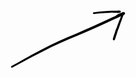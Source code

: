 <svg width="184" height="92" viewBox="0 0 184 92" fill="none" xmlns="http://www.w3.org/2000/svg">
<path d="M182.715 3.57237L183.303 4.99306L183.159 5.7411L183.072 5.95837L182.999 6.04866L182.964 6.18159L182.479 6.69054L182.338 6.86416L182.303 6.87508L182.273 6.90682L181.607 7.32449L181.474 7.36319L181.371 7.45347L180.3 7.94952L180.2 7.97233L180.146 8.01499L178.636 8.58248L175.763 9.92281H175.761L171.043 12.1848L171.019 12.1898L171.005 12.2017L164.202 15.3506L164.188 15.3536L164.18 15.3605L155.108 19.5015L155.099 19.5035L155.095 19.5075L144.735 24.2309L144.731 24.2319L144.73 24.2329L133.184 29.5495L133.143 29.5594L133.12 29.5783L120.484 34.9783L120.479 34.9793L120.478 34.9803L107.052 40.7781L107.027 40.7831L107.014 40.794L93.0908 46.5819L93.0888 46.5829L78.9821 52.7438H78.9811L65.2743 59.0834L50.1864 66.7047H50.1844L34.9398 74.5075H34.9388L21.4621 81.6685H21.4601L10.8576 87.4009L10.8526 87.4019L10.8516 87.4038L2.85926 91.7403L2.17769 91.9149L1.17964 91.5012L0.76593 90.5022L1.17964 89.5041L1.41873 89.4049L1.50306 89.262L9.49145 84.9166H9.49244L19.9899 79.0136L20.0008 79.0107L20.0028 79.0067L33.3495 71.5709L33.3743 71.565L33.3921 71.5481L48.5395 63.5617L48.5554 63.5577L48.5653 63.5488L63.6333 55.7955L63.673 55.7856L63.6988 55.7628L77.3848 49.2923L77.4186 49.2854L77.4364 49.2685L91.5242 43.0074L91.555 43.0004L91.5719 42.9875L105.467 37.1341H105.47L118.864 31.2956L118.876 31.2926L118.882 31.2877L131.498 25.8371V25.8361L142.999 20.5165L143.011 20.5135L143.018 20.5075L153.368 15.7633L153.379 15.7603L153.384 15.7564L162.454 11.6143L162.457 11.6133L167.756 9.14996L168.354 8.69459L168.41 8.67573L168.428 8.643L171.892 6.34628L172.012 6.30958L172.112 6.22525L174.814 5.0248L174.828 5.02183L174.834 5.01687L177.223 3.97516L177.274 3.96425L177.301 3.94243L179.205 3.20529L179.754 3.10113L179.813 3.07335L181.187 3.00192L181.231 3.00093L181.294 2.98405L182.715 3.57237Z" fill="black"/>
<path d="M181.188 2.96422L181.254 3.05847L181.336 3.0932L181.426 3.30947L181.696 3.70234L181.72 3.7837L181.781 4.1974L181.779 4.26983L181.719 5.46035L181.695 5.51094L181.611 5.9435L180.873 7.75408L179.57 11.0806L177.948 15.807L177.936 15.8228L177.93 15.8536L176.102 20.5938L174.562 25.0216V25.0226L173.206 28.8868L173.19 28.9076L173.182 28.9473L172.041 31.7937L170.999 34.7769L170.031 38.0955L170.008 38.1292L169.994 38.2046L169.034 40.7999L168.462 42.9022L168.426 42.9548L168.403 43.0738L167.738 44.7763L167.421 45.8775L167.374 45.944L167.346 46.0809L166.97 46.947L166.865 47.07L166.822 47.2119L166.603 47.5333L166.486 47.5958L166.42 47.7536L165.323 48.208L164.284 47.8091L164.263 47.7694L164.224 47.7536L164.095 47.4401L163.779 46.821L163.739 46.449L163.728 46.2605L163.774 45.8706L163.987 44.9687L164.235 43.7981L164.28 43.7256L164.317 43.5312L164.971 41.8357L165.541 39.7453L165.57 39.7027L165.588 39.6035L166.556 36.9893L167.535 33.6856L167.554 33.6588L167.564 33.5983L168.669 30.5307L168.692 30.5009L168.703 30.4474L169.904 27.6318L171.299 23.8281H171.3L172.908 19.4013L172.921 19.3855L172.927 19.3547L174.836 14.6482L176.55 9.95257L176.571 9.92579L176.581 9.87717L178.025 6.53479L178.04 6.51594L178.047 6.48618L178.397 5.76194L178.362 5.67762L178.437 5.22919L178.991 3.62496L179.321 3.18447L179.36 3.12891L179.367 3.11601L179.37 3.11502L179.474 2.96422L179.491 2.95827L179.502 2.94339L180.331 2.67651L181.188 2.96422Z" fill="black"/>
<path d="M176.064 1.10402L176.545 2.26577L176.206 3.26481L176.102 3.33525L176.064 3.42652L175.808 3.53268L175.339 3.84916L175.049 3.92853L174.989 3.93745L174.97 3.94837L173.581 4.26782L173.311 4.29858L173.292 4.30751L171.213 4.39878L171.151 4.39977L170.201 4.00591L170.157 3.90174H170.06H170.059L167.788 3.8938L167.786 3.89281L165.515 3.88289L162.108 3.86999L157.128 4.14679L150.43 4.61506L150.419 4.61605L143.521 5.06944L137.816 5.59029L137.801 5.59129H137.799L133.947 5.91471L133.826 5.91967H133.824H133.232L132.565 5.64188L132.257 5.5139H132.256L131.851 4.53668L132.256 3.55946H132.257L132.577 3.42652L133.232 3.1537H133.742L137.495 2.69832L137.508 2.69733L137.51 2.69634L143.222 2.03461L143.281 2.03163L143.287 2.02865L150.191 1.49689L150.196 1.4959L156.904 0.979012L156.93 0.97802L156.932 0.977028L161.962 0.664516L162.06 0.66154H162.061L165.516 0.647651L167.786 0.63773H167.788L170.059 0.629793H170.06L172.133 0.62384H172.137H174.013H174.014H174.903L176.064 1.10402Z" fill="black"/>
</svg>
